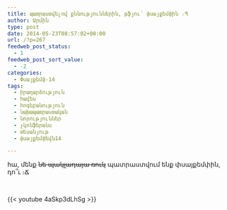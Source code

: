 ```yaml
---
title: պատրաստվելով քննություններին, թֆյու՝ փսայքեմփին ։Պ
author: Արմին
type: post
date: 2014-05-23T08:57:02+00:00
url: /?p=267
feedweb_post_status:
  - 1
feedweb_post_sort_value:
  - -2
categories:
  - Փսայքեմփ-14
tags:
  - իրադարձություն
  - հավես
  - հոգեբանություն
  - նախապատրաստական
  - նորություններ
  - չկոնֆերանս
  - տեսանյութ
  - փսայքեմփեվն14

---
```

հա, մենք <del>նե պակլադայա ռուկ</del> պատրաստվում ենք փսայքեմփին, դո՞ւ ։Ճ

&nbsp;

{{< youtube 4aSkp3dLhSg >}}
